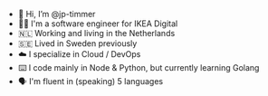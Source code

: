 - 👋 Hi, I’m @jp-timmer 
- 👨‍💻 I'm a software engineer for IKEA Digital
- 🇳🇱 Working and living in the Netherlands
- 🇸🇪 Lived in Sweden previously
- ☁️ I specialize in Cloud / DevOps
- ⌨️ I code mainly in Node & Python, but currently learning Golang
- 🗣️ I'm fluent in (speaking) 5 languages
